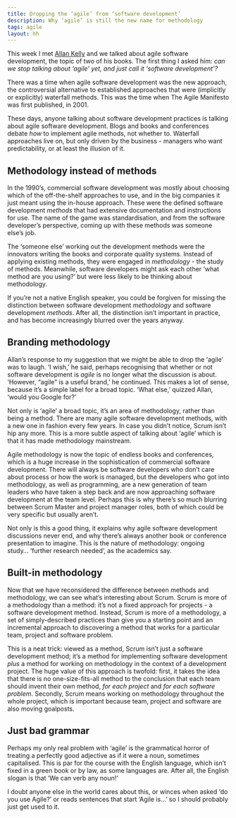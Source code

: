 ```yaml
---
title: Dropping the ‘agile’ from ‘software development’
description: Why ‘agile’ is still the new name for methodology
tags: agile
layout: hh
---
```


This week I met [Allan Kelly](http://www.allankelly.net) and we talked about agile software development, the topic of two of his books. The first thing I asked him: _can we stop talking about ‘agile’ yet, and just call it ‘software development’?_

There was a time when agile software development was the new approach, the controversial alternative to established approaches that were (implicitly or explicitly) waterfall methods. This was the time when The Agile Manifesto was first published, in 2001.

These days, anyone talking about software development practices is talking about agile software development. Blogs and books and conferences debate _how_ to implement agile methods, not whether to. Waterfall approaches live on, but only driven by the business - managers who want predictability, or at least the illusion of it.

## Methodology instead of methods

In the 1990’s, commercial software development was mostly about choosing which of the off-the-shelf approaches to use, and in the big companies it just meant using the in-house approach. These were the defined software development _methods_ that had extensive documentation and instructions for use. The name of the game was standardisation, and from the software developer’s perspective, coming up with these methods was someone else’s job.

The ‘someone else’ working out the development methods were the innovators writing the books and corporate quality systems. Instead of applying existing methods, they were engaged in _methodology_ - the study of methods. Meanwhile, software developers might ask each other ‘what method are you using?’ but were less likely to be thinking about methodology.

If you’re not a native English speaker, you could be forgiven for missing the distinction between software development _methodology_ and software development _methods_. After all, the distinction isn’t important in practice, and has become increasingly blurred over the years anyway.

## Branding methodology

Allan’s response to my suggestion that we might be able to drop the ‘agile’ was to laugh. ‘I wish,’ he said, perhaps recognising that whether or not software development is _agile_ is no longer what the discussion is about. ‘However, “agile” is a useful brand,’ he continued. This makes a lot of sense, because it’s a simple label for a broad topic. ‘What else,’ quizzed Allan, ‘would you Google for?’

Not only is ‘agile’ a broad topic, it’s an area of methodology, rather than being a method. There are many agile software development methods, with a new one in fashion every few years. In case you didn’t notice, Scrum isn’t hip any more. This is a more subtle aspect of talking about ‘agile’ which is that it has made methodology mainstream.

Agile methodology is now the topic of endless books and conferences, which is a huge increase in the sophistication of commercial software development. There will always be software developers who don’t care about process or how the work is managed, but the developers who got into methodology, as well as programming, are a new generation of team leaders who have taken a step back and are now approaching software development at the team level. Perhaps this is why there’s so much blurring between Scrum Master and project manager roles, both of which could be very specific but usually aren’t.

Not only is this a good thing, it explains why agile software development discussions never end, and why there’s always another book or conference presentation to imagine. This is the nature of methodology: ongoing study… ‘further research needed’, as the academics say.

## Built-in methodology

Now that we have reconsidered the difference between methods and methodology, we can see what’s interesting about Scrum. Scrum is more of a methodology than a method: it’s not a fixed approach for projects - a software development method. Instead, Scrum is more of a methodology, a set of simply-described practices than give you a starting point and an incremental approach to discovering a method that works for a particular team, project and software problem.

This is a neat trick: viewed as a method, Scrum isn’t just a software development method; it’s a method for implementing software development _plus_ a method for working on methodology in the context of a development project. The huge value of this approach is twofold: first, it takes the idea that there is no one-size-fits-all method to the conclusion that each team should invent their own method, _for each project_ and _for each software problem_. Secondly, Scrum means working on methodology throughout the whole project, which is important because team, project and software are also moving goalposts.

## Just bad grammar

Perhaps my only real problem with ‘agile’ is the grammatical horror of treating a perfectly good adjective as if it were a noun, sometimes capitalised. This is par for the course with the English language, which isn’t fixed in a green book or by law, as some languages are. After all, the English slogan is that ‘We can verb any noun!’

I doubt anyone else in the world cares about this, or winces when asked ‘do you use Agile?’ or reads sentences that start ‘Agile is…’ so I should probably just get used to it. 
